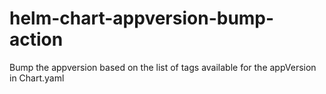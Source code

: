 # helm-chart-appversion-bump-action
Bump the appversion based on the list of tags available for the appVersion in Chart.yaml
